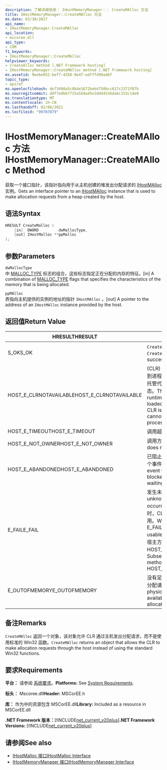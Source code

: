 ```yaml
---
description: 了解详细信息： IHostMemoryManager：： CreateMAlloc 方法
title: IHostMemoryManager::CreateMAlloc 方法
ms.date: 03/30/2017
api_name:
- IHostMemoryManager.CreateMAlloc
api_location:
- mscoree.dll
api_type:
- COM
f1_keywords:
- IHostMemoryManager::CreateMAlloc
helpviewer_keywords:
- CreateAlloc method [.NET Framework hosting]
- IHostMemoryManager::CreateMAlloc method [.NET Framework hosting]
ms.assetid: 9ee6e052-bef7-4350-9e4f-edfffd99ad6f
topic_type:
- apiref
ms.openlocfilehash: de73490a5c8b4e1672beb4750bcc617c2371f07b
ms.sourcegitcommit: ddf7edb67715a5b9a45e3dd44536dabc153c1de0
ms.translationtype: MT
ms.contentlocale: zh-CN
ms.lasthandoff: 02/06/2021
ms.locfileid: "99707879"
---
```

# <a name="ihostmemorymanagercreatemalloc-method"></a><span data-ttu-id="1fe4b-103">IHostMemoryManager::CreateMAlloc 方法</span><span class="sxs-lookup"><span data-stu-id="1fe4b-103">IHostMemoryManager::CreateMAlloc Method</span></span>

<span data-ttu-id="1fe4b-104">获取一个接口指针，该指针指向用于从主机创建的堆发出分配请求的 [IHostMAlloc](ihostmalloc-interface.md) 实例。</span><span class="sxs-lookup"><span data-stu-id="1fe4b-104">Gets an interface pointer to an [IHostMAlloc](ihostmalloc-interface.md) instance that is used to make allocation requests from a heap created by the host.</span></span>  
  
## <a name="syntax"></a><span data-ttu-id="1fe4b-105">语法</span><span class="sxs-lookup"><span data-stu-id="1fe4b-105">Syntax</span></span>  
  
```cpp  
HRESULT CreateMalloc (  
    [in]  DWORD         dwMallocType,  
    [out] IHostMalloc **ppMalloc  
);  
```  
  
## <a name="parameters"></a><span data-ttu-id="1fe4b-106">参数</span><span class="sxs-lookup"><span data-stu-id="1fe4b-106">Parameters</span></span>  

 `dwMallocType`  
 <span data-ttu-id="1fe4b-107">中 [MALLOC_TYPE](malloc-type-enumeration.md) 标志的组合，这些标志指定正在分配的内存的特征。</span><span class="sxs-lookup"><span data-stu-id="1fe4b-107">[in] A combination of [MALLOC_TYPE](malloc-type-enumeration.md) flags that specifies the characteristics of the memory that is being allocated.</span></span>  
  
 `ppMAlloc`  
 <span data-ttu-id="1fe4b-108">弄指向主机提供的实例的地址的指针 `IHostMAlloc` 。</span><span class="sxs-lookup"><span data-stu-id="1fe4b-108">[out] A pointer to the address of an `IHostMAlloc` instance provided by the host.</span></span>  
  
## <a name="return-value"></a><span data-ttu-id="1fe4b-109">返回值</span><span class="sxs-lookup"><span data-stu-id="1fe4b-109">Return Value</span></span>  
  
|<span data-ttu-id="1fe4b-110">HRESULT</span><span class="sxs-lookup"><span data-stu-id="1fe4b-110">HRESULT</span></span>|<span data-ttu-id="1fe4b-111">说明</span><span class="sxs-lookup"><span data-stu-id="1fe4b-111">Description</span></span>|  
|-------------|-----------------|  
|<span data-ttu-id="1fe4b-112">S_OK</span><span class="sxs-lookup"><span data-stu-id="1fe4b-112">S_OK</span></span>|<span data-ttu-id="1fe4b-113">`CreateMAlloc` 已成功返回。</span><span class="sxs-lookup"><span data-stu-id="1fe4b-113">`CreateMAlloc` returned successfully.</span></span>|  
|<span data-ttu-id="1fe4b-114">HOST_E_CLRNOTAVAILABLE</span><span class="sxs-lookup"><span data-stu-id="1fe4b-114">HOST_E_CLRNOTAVAILABLE</span></span>|<span data-ttu-id="1fe4b-115"> (CLR) 的公共语言运行时未加载到进程中，或 CLR 处于无法运行托管代码或成功处理调用的状态。</span><span class="sxs-lookup"><span data-stu-id="1fe4b-115">The common language runtime (CLR) has not been loaded into a process, or the CLR is in a state in which it cannot run managed code or process the call successfully.</span></span>|  
|<span data-ttu-id="1fe4b-116">HOST_E_TIMEOUT</span><span class="sxs-lookup"><span data-stu-id="1fe4b-116">HOST_E_TIMEOUT</span></span>|<span data-ttu-id="1fe4b-117">调用超时。</span><span class="sxs-lookup"><span data-stu-id="1fe4b-117">The call timed out.</span></span>|  
|<span data-ttu-id="1fe4b-118">HOST_E_NOT_OWNER</span><span class="sxs-lookup"><span data-stu-id="1fe4b-118">HOST_E_NOT_OWNER</span></span>|<span data-ttu-id="1fe4b-119">调用方不拥有该锁。</span><span class="sxs-lookup"><span data-stu-id="1fe4b-119">The caller does not own the lock.</span></span>|  
|<span data-ttu-id="1fe4b-120">HOST_E_ABANDONED</span><span class="sxs-lookup"><span data-stu-id="1fe4b-120">HOST_E_ABANDONED</span></span>|<span data-ttu-id="1fe4b-121">已阻止的线程或纤程正在等待某个事件时，该事件被取消。</span><span class="sxs-lookup"><span data-stu-id="1fe4b-121">An event was canceled while a blocked thread or fiber was waiting on it.</span></span>|  
|<span data-ttu-id="1fe4b-122">E_FAIL</span><span class="sxs-lookup"><span data-stu-id="1fe4b-122">E_FAIL</span></span>|<span data-ttu-id="1fe4b-123">发生未知的灾难性故障。</span><span class="sxs-lookup"><span data-stu-id="1fe4b-123">An unknown catastrophic failure occurred.</span></span> <span data-ttu-id="1fe4b-124">当方法返回 E_FAIL 时，CLR 在该进程内将不再可用。</span><span class="sxs-lookup"><span data-stu-id="1fe4b-124">When a method returns E_FAIL, the CLR is no longer usable within the process.</span></span> <span data-ttu-id="1fe4b-125">对宿主方法的后续调用会返回 HOST_E_CLRNOTAVAILABLE。</span><span class="sxs-lookup"><span data-stu-id="1fe4b-125">Subsequent calls to hosting methods return HOST_E_CLRNOTAVAILABLE.</span></span>|  
|<span data-ttu-id="1fe4b-126">E_OUTOFMEMORY</span><span class="sxs-lookup"><span data-stu-id="1fe4b-126">E_OUTOFMEMORY</span></span>|<span data-ttu-id="1fe4b-127">没有足够的物理内存可用于完成分配请求。</span><span class="sxs-lookup"><span data-stu-id="1fe4b-127">Not enough physical memory was available to complete the allocation request.</span></span>|  
  
## <a name="remarks"></a><span data-ttu-id="1fe4b-128">备注</span><span class="sxs-lookup"><span data-stu-id="1fe4b-128">Remarks</span></span>  

 <span data-ttu-id="1fe4b-129">`CreateMAlloc` 返回一个对象，该对象允许 CLR 通过主机发出分配请求，而不是使用标准的 Win32 函数。</span><span class="sxs-lookup"><span data-stu-id="1fe4b-129">`CreateMAlloc` returns an object that allows the CLR to make allocation requests through the host instead of using the standard Win32 functions.</span></span>  
  
## <a name="requirements"></a><span data-ttu-id="1fe4b-130">要求</span><span class="sxs-lookup"><span data-stu-id="1fe4b-130">Requirements</span></span>  

 <span data-ttu-id="1fe4b-131">**平台：** 请参阅 [系统要求](../../get-started/system-requirements.md)。</span><span class="sxs-lookup"><span data-stu-id="1fe4b-131">**Platforms:** See [System Requirements](../../get-started/system-requirements.md).</span></span>  
  
 <span data-ttu-id="1fe4b-132">**标头：** Mscoree.dll</span><span class="sxs-lookup"><span data-stu-id="1fe4b-132">**Header:** MSCorEE.h</span></span>  
  
 <span data-ttu-id="1fe4b-133">**库：** 作为中的资源包含 MSCorEE.dll</span><span class="sxs-lookup"><span data-stu-id="1fe4b-133">**Library:** Included as a resource in MSCorEE.dll</span></span>  
  
 <span data-ttu-id="1fe4b-134">**.NET Framework 版本：**[!INCLUDE[net_current_v20plus](../../../../includes/net-current-v20plus-md.md)]</span><span class="sxs-lookup"><span data-stu-id="1fe4b-134">**.NET Framework Versions:** [!INCLUDE[net_current_v20plus](../../../../includes/net-current-v20plus-md.md)]</span></span>  
  
## <a name="see-also"></a><span data-ttu-id="1fe4b-135">请参阅</span><span class="sxs-lookup"><span data-stu-id="1fe4b-135">See also</span></span>

- [<span data-ttu-id="1fe4b-136">IHostMalloc 接口</span><span class="sxs-lookup"><span data-stu-id="1fe4b-136">IHostMalloc Interface</span></span>](ihostmalloc-interface.md)
- [<span data-ttu-id="1fe4b-137">IHostMemoryManager 接口</span><span class="sxs-lookup"><span data-stu-id="1fe4b-137">IHostMemoryManager Interface</span></span>](ihostmemorymanager-interface.md)
